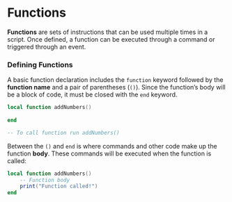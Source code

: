 # Functions

**Functions** are sets of instructions that can be used multiple times in a script. Once defined, a function can be executed through a command or triggered through an event.

### Defining Functions <a href="#defining-functions" id="defining-functions"></a>

A basic function declaration includes the `function` keyword followed by the **function name** and a pair of parentheses (`()`). Since the function’s body will be a block of code, it must be closed with the `end` keyword.

```lua
local function addNumbers()
 
end

-- To call function run addNumbers()
```

Between the `()` and `end` is where commands and other code make up the function **body**. These commands will be executed when the function is called:

```lua
local function addNumbers()
	-- Function body
	print("Function called!")
end
```
